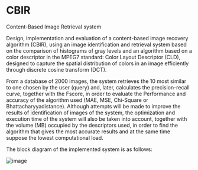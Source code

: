 # CBIR
Content-Based Image Retrieval system

Design, implementation and evaluation of a content-based image recovery algorithm (CBIR), using an image identification and retrieval system based on the comparison of histograms of gray levels and an algorithm based on a color descriptor in the MPEG7 standard: Color Layout Descriptor (CLD), designed to capture the spatial distribution of colors in an image efficiently through discrete cosine transform (DCT). 

From a database of 2000 images, the system retrieves the 10 most similar to one chosen by the user (query) and, later, calculates the precision-recall curve, together with the Fscore, in order to evaluate the Performance and accuracy of the algorithm used (MAE, MSE, Chi-Square or Bhattacharyyadistance). Although attempts will be made to improve the results of identification of images of the system, the optimization and execution time of the system will also be taken into account, together with the volume (MB) occupied by the descriptors used, in order to find the algorithm that gives the most accurate results and at the same time suppose the lowest computational load.

The block diagram of the implemented system is as follows:

![image](https://user-images.githubusercontent.com/42140425/71124730-c5eb9700-21e5-11ea-8ff0-3464949aa2fb.png)
